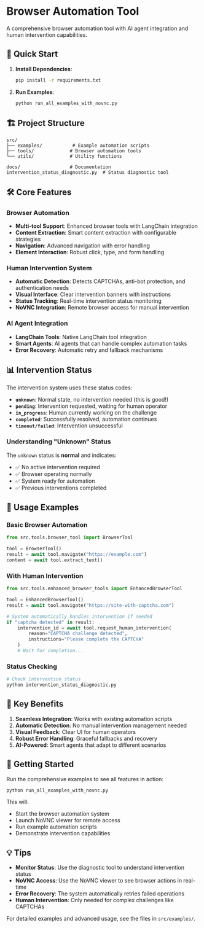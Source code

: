 # Browser Automation Tool

A comprehensive browser automation tool with AI agent integration and human intervention capabilities.

## 🚀 Quick Start

1. **Install Dependencies**:
   ```bash
   pip install -r requirements.txt
   ```

2. **Run Examples**:
   ```bash
   python run_all_examples_with_novnc.py
   ```

## 🏗️ Project Structure

```
src/
├── examples/           # Example automation scripts
├── tools/             # Browser automation tools
└── utils/             # Utility functions

docs/                  # Documentation
intervention_status_diagnostic.py  # Status diagnostic tool
```

## 🛠️ Core Features

### Browser Automation
- **Multi-tool Support**: Enhanced browser tools with LangChain integration
- **Content Extraction**: Smart content extraction with configurable strategies
- **Navigation**: Advanced navigation with error handling
- **Element Interaction**: Robust click, type, and form handling

### Human Intervention System
- **Automatic Detection**: Detects CAPTCHAs, anti-bot protection, and authentication needs
- **Visual Interface**: Clear intervention banners with instructions
- **Status Tracking**: Real-time intervention status monitoring
- **NoVNC Integration**: Remote browser access for manual intervention

### AI Agent Integration
- **LangChain Tools**: Native LangChain tool integration
- **Smart Agents**: AI agents that can handle complex automation tasks
- **Error Recovery**: Automatic retry and fallback mechanisms

## 📊 Intervention Status

The intervention system uses these status codes:

- **`unknown`**: Normal state, no intervention needed (this is good!)
- **`pending`**: Intervention requested, waiting for human operator
- **`in_progress`**: Human currently working on the challenge
- **`completed`**: Successfully resolved, automation continues
- **`timeout/failed`**: Intervention unsuccessful

### Understanding "Unknown" Status

The `unknown` status is **normal** and indicates:
- ✅ No active intervention required
- ✅ Browser operating normally
- ✅ System ready for automation
- ✅ Previous interventions completed

## 🔧 Usage Examples

### Basic Browser Automation
```python
from src.tools.browser_tool import BrowserTool

tool = BrowserTool()
result = await tool.navigate("https://example.com")
content = await tool.extract_text()
```

### With Human Intervention
```python
from src.tools.enhanced_browser_tools import EnhancedBrowserTool

tool = EnhancedBrowserTool()
result = await tool.navigate("https://site-with-captcha.com")

# System automatically handles intervention if needed
if "captcha detected" in result:
    intervention_id = await tool.request_human_intervention(
        reason="CAPTCHA challenge detected",
        instructions="Please complete the CAPTCHA"
    )
    # Wait for completion...
```

### Status Checking
```python
# Check intervention status
python intervention_status_diagnostic.py
```

## 🎯 Key Benefits

1. **Seamless Integration**: Works with existing automation scripts
2. **Automatic Detection**: No manual intervention management needed
3. **Visual Feedback**: Clear UI for human operators
4. **Robust Error Handling**: Graceful fallbacks and recovery
5. **AI-Powered**: Smart agents that adapt to different scenarios

## 🚀 Getting Started

Run the comprehensive examples to see all features in action:

```bash
python run_all_examples_with_novnc.py
```

This will:
- Start the browser automation system
- Launch NoVNC viewer for remote access
- Run example automation scripts
- Demonstrate intervention capabilities

## 💡 Tips

- **Monitor Status**: Use the diagnostic tool to understand intervention status
- **NoVNC Access**: Use the NoVNC viewer to see browser actions in real-time
- **Error Recovery**: The system automatically retries failed operations
- **Human Intervention**: Only needed for complex challenges like CAPTCHAs

For detailed examples and advanced usage, see the files in `src/examples/`.
